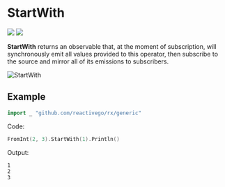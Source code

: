 # StartWith

[![](../../../assets/godev.svg?raw=true)](https://pkg.go.dev/github.com/reactivego/rx/test/StartWith?tab=doc)
[![](../../../assets/rx.svg?raw=true)](http://reactivex.io/documentation/operators/startwith.html)

**StartWith** returns an observable that, at the moment of subscription, will
synchronously emit all values provided to this operator, then subscribe to
the source and mirror all of its emissions to subscribers.

![StartWith](../../../assets/StartWith.svg?raw=true)

## Example
```go
import _ "github.com/reactivego/rx/generic"
```
Code:
```go
FromInt(2, 3).StartWith(1).Println()
```
Output:
```
1
2
3
```
